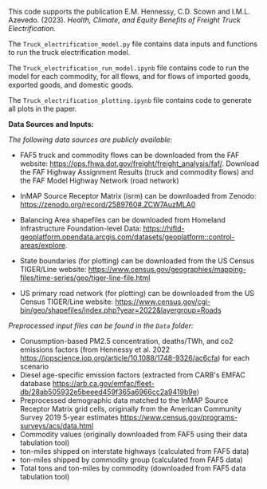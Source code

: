 This code supports the publication E.M. Hennessy, C.D. Scown and  I.M.L. Azevedo. (2023). *Health, Climate, and Equity Benefits of Freight Truck Electrification.* 

The `Truck_electrification_model.py` file contains data inputs and functions to run the truck electrification model. 

The `Truck_electrification_run_model.ipynb` file contains code to run the model for each commodity, for all flows, and for flows of imported goods, exported goods, and domestic goods.

The `Truck_electrification_plotting.ipynb` file contains code to generate all plots in the paper.

**Data Sources and Inputs:**

*The following data sources are publicly available:*

* FAF5 truck and commodity flows can be downloaded from the FAF website: <https://ops.fhwa.dot.gov/freight/freight_analysis/faf/>. Download the FAF Highway Assignment Results (truck and commodity flows) and the FAF Model Highway Network (road network)

* InMAP Source Receptor Matrix (isrm) can be downloaded from Zenodo: <https://zenodo.org/record/2589760#.ZCW7AuzMLA0>

* Balancing Area shapefiles can be downloaded from Homeland Infrastructure Foundation-level Data: <https://hifld-geoplatform.opendata.arcgis.com/datasets/geoplatform::control-areas/explore>.

* State boundaries (for plotting) can be downloaded from the US Census TIGER/Line website: <https://www.census.gov/geographies/mapping-files/time-series/geo/tiger-line-file.html>
* US primary road network (for plotting) can be downloaded from the US Census TIGER/Line website: <https://www.census.gov/cgi-bin/geo/shapefiles/index.php?year=2022&layergroup=Roads>

*Preprocessed input files can be found in the `Data` folder:*

* Conusmption-based PM2.5 concentration, deaths/TWh, and co2 emissions factors (from Hennessy et al. 2022 <https://iopscience.iop.org/article/10.1088/1748-9326/ac6cfa>) for each scenario
*  Diesel age-specific emission factors (extracted from CARB's EMFAC database <https://arb.ca.gov/emfac/fleet-db/28ab505932e5beeed459f365a6966cc2a9419b9e>)
*  Preprocessed demographic data matched to the InMAP Source Receptor Matrix grid cells, originally from the American Community Survey 2019 5-year estimates <https://www.census.gov/programs-surveys/acs/data.html>
*  Commodity values (originally downloaded from FAF5 using their data tabulation tool)
*  ton-miles shipped on interstate highways (calculated from FAF5 data)
*  ton-miles shipped by commodity group (calculated from FAF5 data)
*  Total tons and ton-miles by commodity (downloaded from FAF5 data tabulation tool)




